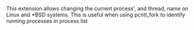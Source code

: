 This extension allows changing the current process', and thread, name on
Linux and \*BSD systems. This is useful when using <span
class="function">pcntl\_fork</span> to identify running processes in
process list
